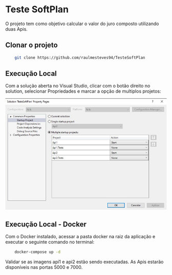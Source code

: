 # Teste SoftPlan

O projeto tem como objetivo calcular o valor do juro composto utilizando duas Apis.

## Clonar o projeto

```bash
    git clone https://github.com/raulmesteves94/TesteSoftPlan 
```
## Execução Local

Com a solução aberta no Visual Studio, clicar com o botão direito no solution, selecionar Propriedades e marcar a opção de multiplos projetos:

![secrets.json](./ReadmeAssets/multi.jpeg)

## Execução Local - Docker

Com o Docker instalado, acessar a pasta docker na raiz da aplicação e executar o seguinte comando no terminal:

```bash
    docker-compose up -d
```
Validar se as imagens api1 e api2 estão sendo executadas. As Apis estarão disponíveis nas portas 5000 e 7000.
